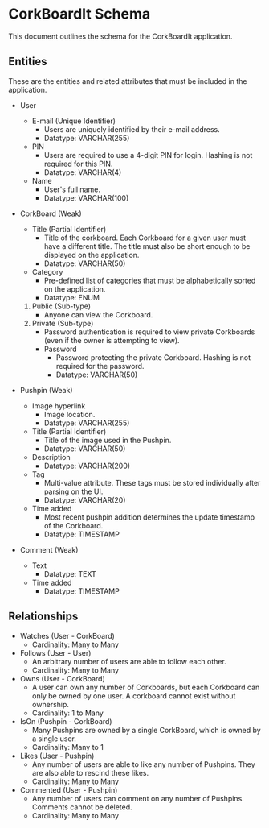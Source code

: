 # CorkBoardIt Schema
This document outlines the schema for the CorkBoardIt application.

## Entities
These are the entities and related attributes that must be included in the application.
* User
    * E-mail (Unique Identifier)
        * Users are uniquely identified by their e-mail address.
        * Datatype: VARCHAR(255)
    * PIN
        * Users are required to use a 4-digit PIN for login. Hashing is not required for this PIN.
        * Datatype: VARCHAR(4)
    * Name
        * User's full name.
        * Datatype: VARCHAR(100)

* CorkBoard (Weak)
    * Title (Partial Identifier)
        * Title of the corkboard. Each Corkboard for a given user must have a different title. The title must also be short enough to be displayed on the application.
        * Datatype: VARCHAR(50)
    * Category
        * Pre-defined list of categories that must be alphabetically sorted on the application.
        * Datatype: ENUM
    1. Public (Sub-type)
        * Anyone can view the Corkboard.
    2. Private (Sub-type)
        * Password authentication is required to view private Corkboards (even if the owner is attempting to view).
        * Password
            * Password protecting the private Corkboard. Hashing is not required for the password.
            * Datatype: VARCHAR(50)

* Pushpin (Weak)
    * Image hyperlink
        * Image location.
        * Datatype: VARCHAR(255)
    * Title (Partial Identifier)
        * Title of the image used in the Pushpin.
        * Datatype: VARCHAR(50)
    * Description
        * Datatype: VARCHAR(200)
    * Tag
        * Multi-value attribute. These tags must be stored individually after parsing on the UI.
        * Datatype: VARCHAR(20)
    * Time added
        * Most recent pushpin addition determines the update timestamp of the Corkboard.
        * Datatype: TIMESTAMP

* Comment (Weak)   
    * Text
        * Datatype: TEXT
    * Time added
        * Datatype: TIMESTAMP

## Relationships

* Watches (User - CorkBoard)
    * Cardinality: Many to Many
* Follows (User - User)
    * An arbitrary number of users are able to follow each other.
    * Cardinality: Many to Many
* Owns (User - CorkBoard)
    * A user can own any number of Corkboards, but each Corkboard can only be owned by one user. A corkboard cannot exist without ownership.
    * Cardinality: 1 to Many
* IsOn (Pushpin - CorkBoard)
    * Many Pushpins are owned by a single CorkBoard, which is owned by a single user.
    * Cardinality: Many to 1
* Likes (User - Pushpin)
    * Any number of users are able to like any number of Pushpins. They are also able to rescind these likes.
    * Cardinality: Many to Many
* Commented (User - Pushpin)
    * Any number of users can comment on any number of Pushpins. Comments cannot be deleted.
    * Cardinality: Many to Many